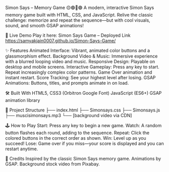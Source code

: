 Simon Says – Memory Game 🟡🟢🔴🟣
A modern, interactive Simon Says memory game built with HTML, CSS, and JavaScript.
Relive the classic challenge: memorize and repeat the sequence—but with cool visuals, sound, and smooth GSAP animations!

🚀 Live Demo
Play it here: Simon Says Game – Deployed Link
https://samyakjain0007.github.io/Simon-Says-Game/


✨ Features
Animated Interface: Vibrant, animated color buttons and a glassmorphism effect.
Background Video & Music: Immersive experience with a blurred looping video and music.
Responsive Design: Playable on desktop and mobile screens.
Interactive Gameplay:
Press any key to start.
Repeat increasingly complex color patterns.
Game Over animation and instant restart.
Score Tracking: See your highest level after losing.
GSAP Animations: Buttons, titles, and prompts animate in on load.

🛠️ Built With
HTML5, CSS3 (Orbitron Google Font)
JavaScript (ES6+)
GSAP animation library

📂 Project Structure
├── index.html
├── Simonsays.css
├── Simonsays.js
├── muscisimonsays.mp3
└── [background video via CDN]

🕹️ How to Play
Start: Press any key to begin a new game.
Watch: A random button flashes each round, adding to the sequence.
Repeat: Click the colored buttons in the correct order as shown.
Win: Level up as you succeed!
Lose: Game over if you miss—your score is displayed and you can restart anytime.

📝 Credits
Inspired by the classic Simon Says memory game.
Animations by GSAP.
Background stock video from Pixabay.
